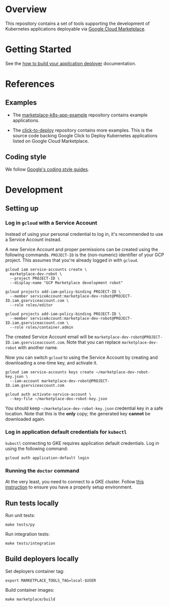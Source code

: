 # Overview

This repository contains a set of tools supporting the development of Kubernetes
applications deployable via
[Google Cloud Marketplace](https://console.cloud.google.com/marketplace).

# Getting Started

See the [how to build your application deployer](docs/building-deployer.md) documentation.

# References

## Examples

*   The [marketplace-k8s-app-example](https://github.com/GoogleCloudPlatform/marketplace-k8s-app-example)
    repository contains example applications.

*   The [click-to-deploy](https://github.com/GoogleCloudPlatform/click-to-deploy/tree/master/k8s)
    repository contains more examples. This is the source code backing Google Click to Deploy Kubernetes
    applications listed on Google Cloud Marketplace.

## Coding style

We follow [Google's coding style guides](https://google.github.io/styleguide/).

# Development

## Setting up

### Log in `gcloud` with a Service Account

Instead of using your personal credential to log in, it's recommended
to use a Service Account instead.

A new Service Account and proper permissions can be created using the
following commands. `PROJECT-ID` is the (non-numeric) identifier of your
GCP project. This assumes that you're already logged in with `gcloud`.

```shell
gcloud iam service-accounts create \
  marketplace-dev-robot \
  --project PROJECT-ID \
  --display-name "GCP Marketplace development robot"

gcloud projects add-iam-policy-binding PROJECT-ID \
  --member serviceAccount:marketplace-dev-robot@PROJECT-ID.iam.gserviceaccount.com \
  --role roles/editor

gcloud projects add-iam-policy-binding PROJECT-ID \
  --member serviceAccount:marketplace-dev-robot@PROJECT-ID.iam.gserviceaccount.com \
  --role roles/container.admin
```

The created Service Account email will be
`marketplace-dev-robot@PROJECT-ID.iam.gserviceaccount.com`. Note that
you can replace `marketplace-dev-robot` with another name.

Now you can switch `gcloud` to using the Service Account by creating and
downloading a one-time key, and activate it.

```shell
gcloud iam service-accounts keys create ~/marketplace-dev-robot-key.json \
  --iam-account marketplace-dev-robot@PROJECT-ID.iam.gserviceaccount.com

gcloud auth activate-service-account \
  --key-file ~/marketplace-dev-robot-key.json
```

You should keep `~/marketplace-dev-robot-key.json` credential key in a safe
location. Note that this is the __only__ copy; the generated key __cannot__
be downloaded again.

### Log in application default credentials for `kubectl`

`kubectl` connecting to GKE requires application default credentials.
Log in using the following command:

```shell
gcloud auth application-default login
```

### Running the `doctor` command

At the very least, you need to connect to a GKE cluster. Follow
[this instruction](docs/tool-prerequisites.md)
to ensure you have a properly setup environment.

## Run tests locally

Run unit tests:

```shell
make tests/py
```

Run integration tests:

```shell
make tests/integration
```

## Build deployers locally

Set deployers container tag:

```shell
export MARKETPLACE_TOOLS_TAG=local-$USER
```

Build container images:

```shell
make marketplace/build
```
